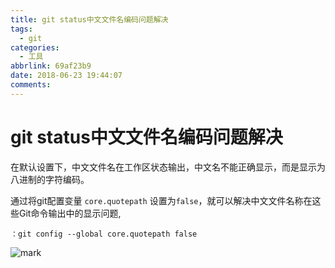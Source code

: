 ```yaml
---
title: git status中文文件名编码问题解决
tags:
  - git
categories:
  - 工具
abbrlink: 69af23b9
date: 2018-06-23 19:44:07
comments:
---
```

# git status中文文件名编码问题解决

在默认设置下，中文文件名在工作区状态输出，中文名不能正确显示，而是显示为八进制的字符编码。<!-- more -->

通过将git配置变量 `core.quotepath` 设置为`false`，就可以解决中文文件名称在这些Git命令输出中的显示问题,
```
：git config --global core.quotepath false
```

![mark](/../../Photos/blog/180623/B275LHhLi8.png)